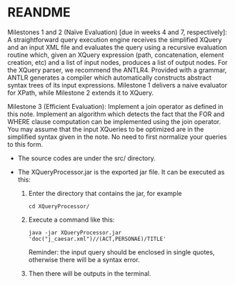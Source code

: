# REANDME

Milestones 1 and 2 (Naïve Evaluation) [due in weeks 4 and 7, respectively]: A straightforward query execution engine receives the simplified XQuery and an input XML file and evaluates the query using a recursive evaluation routine which, given an XQuery expression (path, concatenation, element creation, etc) and a list of input nodes, produces a list of output nodes. For the XQuery parser, we recommend the ANTLR4. Provided with a grammar, ANTLR generates a compiler which automatically constructs abstract syntax trees of  its input expressions.
Milestone 1 delivers a naive evaluator for XPath, while Milestone 2 extends it to XQuery.

Milestone 3 (Efficient Evaluation): Implement a join operator as defined in this note. Implement an algorithm which detects the fact that the FOR and WHERE clause computation can be implemented using the join operator. You may assume that the input XQueries to be optimized are in the simplified syntax given in the note. No need to first normalize your queries to this form.
- The source codes are under the src/ directory.

- The XQueryProcessor.jar is the exported jar file. It can be executed as this:

  1. Enter the directory that contains the jar, for example

     `cd XQueryProcessor/`

  2. Execute a command like this:

     `java -jar XQueryProcessor.jar 'doc("j_caesar.xml")//(ACT,PERSONAE)/TITLE'`

     Reminder: the input query should be enclosed in single quotes, otherwise there will be a syntax error.

  3. Then there will be outputs in the terminal.
